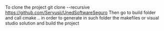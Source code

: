To clone the project 
git clone --recursive https://github.com/Seryusjj/UnedSoftwareSeguro
Then go to build folder and call cmake ..
in order to generate in such folder the makefiles or visual studio solution and build the project
